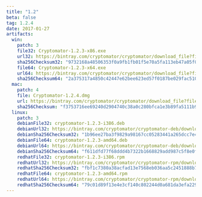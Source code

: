 ```yaml
---
title: "1.2"
beta: false
tag: 1.2.4
date: 2017-01-27
artifacts:
  win:
    patch: 3
    file32: Cryptomator-1.2.3-x86.exe
    url32: https://bintray.com/cryptomator/cryptomator/download_file?file_path=Cryptomator-1.2.3-x86.exe
    sha256Checksum32: "9732168a48506353f0a9fb1fb01f5e70a5fa113eb47a05f04db05f4c8b6ffbbf"
    file64: Cryptomator-1.2.3-x64.exe
    url64: https://bintray.com/cryptomator/cryptomator/download_file?file_path=Cryptomator-1.2.3-x64.exe
    sha256Checksum64: "2a375317a4850c42447e62bee623ed57f0187be029fac510aa36bbaecbdb9b66"
  mac:
    patch: 4
    file: Cryptomator-1.2.4.dmg
    url: https://bintray.com/cryptomator/cryptomator/download_file?file_path=Cryptomator-1.2.4.dmg
    sha256Checksum: "f3753716ee69240d2904740c38a0c280bfca1e3b89fa5111b98db484a896d090"
  linux:
    patch: 3
    debianFile32: cryptomator-1.2.3-i386.deb
    debianUrl32: https://bintray.com/cryptomator/cryptomator-deb/download_file?file_path=cryptomator-1.2.3-i386.deb
    debianSha256Checksum32: "1b96ee27ba3f9829a98167cc05283441a265dcc7e4d123a01eb4c639740b14c3"
    debianFile64: cryptomator-1.2.3-amd64.deb
    debianUrl64: https://bintray.com/cryptomator/cryptomator-deb/download_file?file_path=cryptomator-1.2.3-amd64.deb
    debianSha256Checksum64: "f611dfd77f68ddd4b7322b1668829add987c5f8e0fcd639211b46969f1eb8ef3"
    redhatFile32: cryptomator-1.2.3-i386.rpm
    redhatUrl32: https://bintray.com/cryptomator/cryptomator-rpm/download_file?file_path=cryptomator-1.2.3-i386.rpm
    redhatSha256Checksum32: "fbf1c7380a38acfad13e7568eb036aa5c2451888b7193dd48fd5b167853ab107"
    redhatFile64: cryptomator-1.2.3-amd64.rpm
    redhatUrl64: https://bintray.com/cryptomator/cryptomator-rpm/download_file?file_path=cryptomator-1.2.3-amd64.rpm
    redhatSha256Checksum64: "79c01d89f13e4e3cf140c802244d0a681da3efa229e50ddfd7d5c0f2e8e64e0c"
---
```

